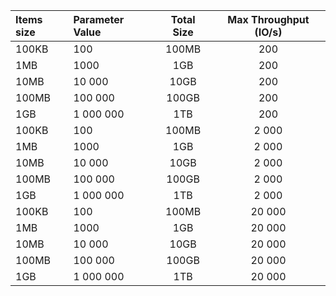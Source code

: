 | Items size | Parameter Value | Total Size | Max Throughput (IO/s) |
|:-----------|:----------------|:----------:|:---------------------:|
| 100KB      | 100             |   100MB    |          200          |
| 1MB        | 1000            |    1GB     |          200          |
| 10MB       | 10 000          |    10GB    |          200          |
| 100MB      | 100 000         |   100GB    |          200          |
| 1GB        | 1 000 000       |    1TB     |          200          |
| 100KB      | 100             |   100MB    |         2 000         |
| 1MB        | 1000            |    1GB     |         2 000         |
| 10MB       | 10 000          |    10GB    |         2 000         |
| 100MB      | 100 000         |   100GB    |         2 000         |
| 1GB        | 1 000 000       |    1TB     |         2 000         |
| 100KB      | 100             |   100MB    |        20 000         |
| 1MB        | 1000            |    1GB     |        20 000         |
| 10MB       | 10 000          |    10GB    |        20 000         |
| 100MB      | 100 000         |   100GB    |        20 000         |
| 1GB        | 1 000 000       |    1TB     |        20 000         |
